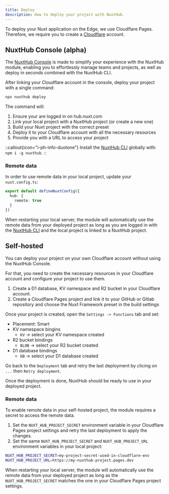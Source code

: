 ```yaml
---
title: Deploy
description: How to deploy your project with NuxtHub.
---
```


To deploy your Nuxt application on the Edge, we use Cloudflare Pages. Therefore, we require you to create a [Cloudflare](https://www.cloudflare.com/) account.

## NuxtHub Console (alpha)

The [NuxtHub Console](https://hub.nuxt.com) is made to simplify your experience with the NuxtHub module, enabling you to effortlessly manage teams and projects, as well as deploy in seconds combined with the NuxtHub CLI.

After linking your Cloudflare account in the console, deploy your project with a single command:

```bash [Terminal]
npx nuxthub deploy
```

The command will:
1. Ensure your are logged in on hub.nuxt.com
2. Link your local project with a NuxtHub project (or create a new one)
3. Build your Nuxt project with the correct preset
4. Deploy it to your Cloudflare account with all the necessary resources
4. Provide you with a URL to access your project

::callout{icon="i-ph-info-duotone"}
Install the [NuxtHub CLI](https://github.com/nuxt-hub/cli) globally with: `npm i -g nuxthub`.
::

### Remote data

In order to use remote data in your local project, update your `nuxt.config.ts`:

```ts [nuxt.config.ts]
export default defineNuxtConfig({
  hub: {
    remote: true
  }
})
```

When restarting your local server, the module will automatically use the remote data from your deployed project as long as you are logged in with the [NuxtHub CLI](https://github.com/nuxt-hub/cli) and the local project is linked to a NuxtHub project.

## Self-hosted

You can deploy your project on your own Cloudflare account without using the NuxtHub Console.

For that, you need to create the necessary resources in your Cloudflare account and configure your project to use them.

1. Create a D1 database, KV namespace and R2 bucket in your Cloudflare account.
2. Create a Cloudflare Pages project and link it to your GitHub or Gitlab repository and choose the Nuxt Framework preset in the build settings

Once your project is created, open the `Settings -> Functions` tab and set:
- Placement: Smart
- KV namespace bingins
  - `KV` -> select your KV namespace created
- R2 bucket bindings
  - `BLOB` -> select your R2 bucket created
- D1 database bindings
  - `DB` -> select your D1 database created

Go back to the `Deployment` tab and retry the last deployment by clicing on `...` then `Retry deployment`.

Once the deployment is done, NuxtHub should be ready to use in your deployed project.

### Remote data

To enable remote data in your self-hosted project, the module requires a secret to access the remote data.

1. Set the `NUXT_HUB_PROJECT_SECRET` environment variable in your Cloudflare Pages project settings and retry the last deployment to apply the changes.
2. Set the same `NUXT_HUB_PROJECT_SECRET` and `NUXT_HUB_PROJECT_URL` environment variables in your local project:
```bash [.env]
NUXT_HUB_PROJECT_SECRET=my-project-secret-used-in-cloudflare-env
NUXT_HUB_PROJECT_URL=https://my-nuxthub-project.pages.dev
```

When restarting your local server, the module will automatically use the remote data from your deployed project as long as the `NUXT_HUB_PROJECT_SECRET` matches the one in your Cloudflare Pages project settings.
